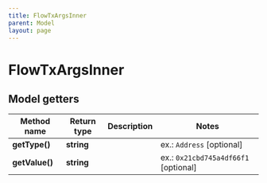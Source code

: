```yaml
---
title: FlowTxArgsInner
parent: Model
layout: page
---
```


# FlowTxArgsInner

## Model getters

Method name | Return type | Description | Notes
------------ | ------------- | ------------- | -------------
**getType()** | **string** |  | ex.: `Address` [optional]
**getValue()** | **string** |  | ex.: `0x21cbd745a4df66f1` [optional]

